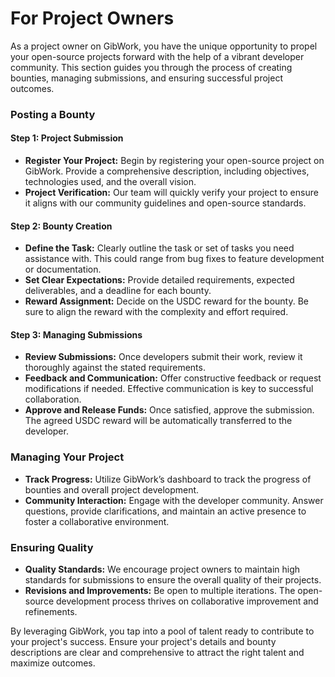 # For Project Owners

As a project owner on GibWork, you have the unique opportunity to propel your open-source projects forward with the help of a vibrant developer community. This section guides you through the process of creating bounties, managing submissions, and ensuring successful project outcomes.

### Posting a Bounty

#### Step 1: Project Submission

* **Register Your Project:** Begin by registering your open-source project on GibWork. Provide a comprehensive description, including objectives, technologies used, and the overall vision.
* **Project Verification:** Our team will quickly verify your project to ensure it aligns with our community guidelines and open-source standards.

#### Step 2: Bounty Creation

* **Define the Task:** Clearly outline the task or set of tasks you need assistance with. This could range from bug fixes to feature development or documentation.
* **Set Clear Expectations:** Provide detailed requirements, expected deliverables, and a deadline for each bounty.
* **Reward Assignment:** Decide on the USDC reward for the bounty. Be sure to align the reward with the complexity and effort required.

#### Step 3: Managing Submissions

* **Review Submissions:** Once developers submit their work, review it thoroughly against the stated requirements.
* **Feedback and Communication:** Offer constructive feedback or request modifications if needed. Effective communication is key to successful collaboration.
* **Approve and Release Funds:** Once satisfied, approve the submission. The agreed USDC reward will be automatically transferred to the developer.

### Managing Your Project

* **Track Progress:** Utilize GibWork’s dashboard to track the progress of bounties and overall project development.
* **Community Interaction:** Engage with the developer community. Answer questions, provide clarifications, and maintain an active presence to foster a collaborative environment.

### Ensuring Quality

* **Quality Standards:** We encourage project owners to maintain high standards for submissions to ensure the overall quality of their projects.
* **Revisions and Improvements:** Be open to multiple iterations. The open-source development process thrives on collaborative improvement and refinements.

By leveraging GibWork, you tap into a pool of talent ready to contribute to your project's success. Ensure your project's details and bounty descriptions are clear and comprehensive to attract the right talent and maximize outcomes.
